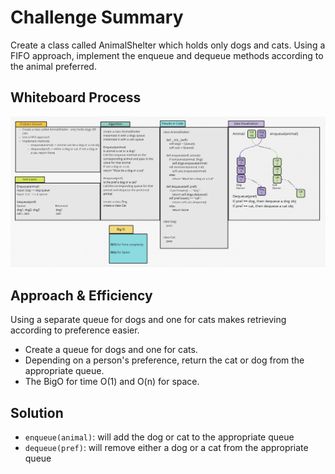# Challenge Summary
Create a class called AnimalShelter which holds only dogs and cats. Using a FIFO approach, implement the enqueue and
dequeue methods according to the animal preferred.

## Whiteboard Process
![AnimalShelter](AnimalShelter.png)

## Approach & Efficiency
Using a separate queue for dogs and one for cats makes retrieving according to preference easier.
* Create a queue for dogs and one for cats.
* Depending on a person's preference, return the cat or dog from the appropriate queue.
* The BigO for time O(1) and O(n) for space.

## Solution
* `enqueue(animal)`: will add the dog or cat to the appropriate queue
* `dequeue(pref)`: will remove either a dog or a cat from the appropriate queue
